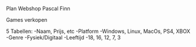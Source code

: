 Plan Webshop Pascal Finn

Games verkopen

5 Tabellen:
  -Naam, Prijs, etc
  -Platform
    -Windows, Linux, MacOs, PS4, XBOX
  -Genre
  -Fysiek/Digitaal
  -Leeftijd
    -18, 16, 12, 7, 3